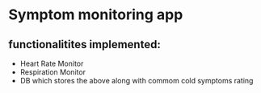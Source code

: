 # Symptom monitoring app 

## functionalitites implemented:
- Heart Rate Monitor 
- Respiration Monitor 
- DB which stores the above along with commom cold symptoms rating
